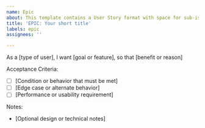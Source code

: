 ```yaml
---
name: Epic
about: This template contains a User Story format with space for sub-issue
title: 'EPIC: Your short title'
labels: epic
assignees: ''

---
```


<!-- Add your user story below -->

As a [type of user], I want [goal or feature], so that [benefit or reason]

<!-- REMINDER: Really think about various edge cases -->
Acceptance Criteria:
- [ ] [Condition or behavior that must be met]
- [ ] [Edge case or alternate behavior]
- [ ] [Performance or usability requirement]

Notes:
- [Optional design or technical notes]
